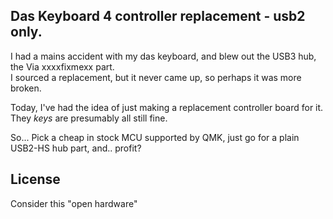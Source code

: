 ## Das Keyboard 4 controller replacement - usb2 only.

I had a mains accident with my das keyboard, and blew out the USB3 hub, the Via xxxxfixmexx part.  
I sourced a replacement, but it never came up, so perhaps it was more broken.

Today, I've had the idea of just making a replacement controller board for it.  They _keys_ are presumably all still fine.

So... Pick a cheap in stock MCU supported by QMK, just go for a plain USB2-HS hub part, and.. profit?

## License
Consider this "open hardware"
